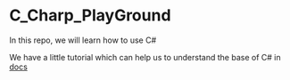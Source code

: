 # C_Charp_PlayGround

In this repo, we will learn how to use C# 

We have a little tutorial which can help us to understand the base of C# in [docs](./docs/01.Introduction.md)


